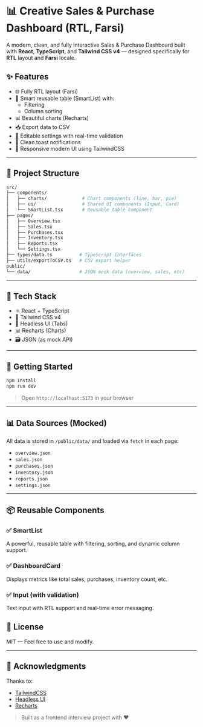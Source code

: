# 📊 Creative Sales & Purchase Dashboard (RTL, Farsi)

A modern, clean, and fully interactive Sales & Purchase Dashboard built with **React**, **TypeScript**, and **Tailwind CSS v4** — designed specifically for **RTL** layout and **Farsi** locale.

## ✨ Features

- 🌐 Fully RTL layout (Farsi)
- 🧠 Smart reusable table (SmartList) with:
  - Filtering
  - Column sorting
- 📊 Beautiful charts (Recharts)
- 📥 Export data to CSV
- 📝 Editable settings with real-time validation
- 🔔 Clean toast notifications
- 🎨 Responsive modern UI using TailwindCSS

---

## 📁 Project Structure

```bash
src/
├── components/
│   ├── charts/             # Chart components (line, bar, pie)
│   ├── ui/                 # Shared UI components (Input, Card)
│   └── SmartList.tsx       # Reusable table component
├── pages/
│   ├── Overview.tsx
│   ├── Sales.tsx
│   ├── Purchases.tsx
│   ├── Inventory.tsx
│   ├── Reports.tsx
│   └── Settings.tsx
├── types/data.ts          # TypeScript interfaces
├── utils/exportToCSV.ts   # CSV export helper
public/
└── data/                  # JSON mock data (overview, sales, etc)
```

---

## 🧪 Tech Stack

- ⚛️ React + TypeScript
- 💨 Tailwind CSS v4
- 🧩 Headless UI (Tabs)
- 📊 Recharts (Charts)
- 🗃️ JSON (as mock API)

---

## 🚀 Getting Started

```bash
npm install
npm run dev
```

> Open `http://localhost:5173` in your browser

---

## 📊 Data Sources (Mocked)

All data is stored in `/public/data/` and loaded via `fetch` in each page:

- `overview.json`
- `sales.json`
- `purchases.json`
- `inventory.json`
- `reports.json`
- `settings.json`

---

## 📦 Reusable Components

### ✅ SmartList
A powerful, reusable table with filtering, sorting, and dynamic column support.

### ✅ DashboardCard
Displays metrics like total sales, purchases, inventory count, etc.

### ✅ Input (with validation)
Text input with RTL support and real-time error messaging.



## 📄 License

MIT — Feel free to use and modify.

---

## 🙌 Acknowledgments

Thanks to:
- [TailwindCSS](https://tailwindcss.com)
- [Headless UI](https://headlessui.com)
- [Recharts](https://recharts.org)

> Built as a frontend interview project with ❤️
